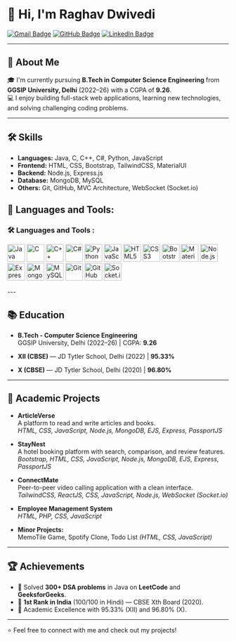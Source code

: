# 👋 Hi, I'm Raghav Dwivedi

[![Gmail Badge](https://img.shields.io/badge/-raghavdwivedi463@gmail.com-c14438?style=flat&logo=Gmail&logoColor=white)](mailto:raghavdwivedi463@gmail.com)
[![GitHub Badge](https://img.shields.io/badge/-raghav--dwivedi-24292e?style=flat&logo=github&logoColor=white)](https://github.com/Raghavdwivedi45)
[![LinkedIn Badge](https://img.shields.io/badge/-Linkedin-Raghav%20Dwivedi-blue?style=flat&logo=Linkedin&logoColor=white)](https://www.linkedin.com/in/RaghavDwivedi463/)

---

## 🚀 About Me

🎓 I'm currently pursuing **B.Tech in Computer Science Engineering** from **GGSIP University, Delhi** (2022–26) with a CGPA of **9.26**.  
💻 I enjoy building full-stack web applications, learning new technologies, and solving challenging coding problems.

---

## 🛠️ Skills

- **Languages:** Java, C, C++, C#, Python, JavaScript
- **Frontend:** HTML, CSS, Bootstrap, TailwindCSS, MaterialUI
- **Backend:** Node.js, Express.js
- **Database:** MongoDB, MySQL
- **Others:** Git, GitHub, MVC Architecture, WebSocket (Socket.io)

## 🚀 Languages and Tools:

### 🛠️ Languages and Tools :

<p align="left">
  <img src="https://cdn.jsdelivr.net/gh/devicons/devicon/icons/java/java-original.svg" height="40" alt="Java"/>
  <img src="https://cdn.jsdelivr.net/gh/devicons/devicon/icons/c/c-original.svg" height="40" alt="C"/>
  <img src="https://cdn.jsdelivr.net/gh/devicons/devicon/icons/cplusplus/cplusplus-original.svg" height="40" alt="C++"/>
  <img src="https://cdn.jsdelivr.net/gh/devicons/devicon/icons/csharp/csharp-original.svg" height="40" alt="C#"/>
  <img src="https://cdn.jsdelivr.net/gh/devicons/devicon/icons/python/python-original.svg" height="40" alt="Python"/>
  <img src="https://cdn.jsdelivr.net/gh/devicons/devicon/icons/javascript/javascript-original.svg" height="40" alt="JavaScript"/>
  <img src="https://cdn.jsdelivr.net/gh/devicons/devicon/icons/html5/html5-original.svg" height="40" alt="HTML5"/>
  <img src="https://cdn.jsdelivr.net/gh/devicons/devicon/icons/css3/css3-original.svg" height="40" alt="CSS3"/>
  <img src="https://cdn.jsdelivr.net/gh/devicons/devicon/icons/bootstrap/bootstrap-original.svg" height="40" alt="Bootstrap"/>
  <img src="https://cdn.jsdelivr.net/gh/devicons/devicon/icons/materialui/materialui-original.svg" height="40" alt="Material UI"/>
  <img src="https://cdn.jsdelivr.net/gh/devicons/devicon/icons/nodejs/nodejs-original.svg" height="40" alt="Node.js"/>
  <img src="https://cdn.jsdelivr.net/gh/devicons/devicon/icons/express/express-original.svg" height="40" alt="Express.js"/>
  <img src="https://cdn.jsdelivr.net/gh/devicons/devicon/icons/mongodb/mongodb-original.svg" height="40" alt="MongoDB"/>
  <img src="https://cdn.jsdelivr.net/gh/devicons/devicon/icons/mysql/mysql-original.svg" height="40" alt="MySQL"/>
  <img src="https://cdn.jsdelivr.net/gh/devicons/devicon/icons/git/git-original.svg" height="40" alt="Git"/>
  <img src="https://cdn.jsdelivr.net/gh/devicons/devicon/icons/github/github-original.svg" height="40" alt="GitHub"/>
  <img src="https://cdn.jsdelivr.net/gh/devicons/devicon/icons/socketio/socketio-original.svg" height="40" alt="Socket.io"/>
</p>
---

## 📚 Education

- **B.Tech - Computer Science Engineering**  
  GGSIP University, Delhi (2022–26) | CGPA: **9.26**

- **XII (CBSE)** — JD Tytler School, Delhi (2022) | **95.33%**

- **X (CBSE)** — JD Tytler School, Delhi (2020) | **96.80%**

---

## 🎯 Academic Projects

- **ArticleVerse**  
  A platform to read and write articles and books.  
  _HTML, CSS, JavaScript, Node.js, MongoDB, EJS, Express, PassportJS_  

- **StayNest**  
  A hotel booking platform with search, comparison, and review features.  
  _Bootstrap, HTML, CSS, JavaScript, Node.js, MongoDB, EJS, Express, PassportJS_  

- **ConnectMate**  
  Peer-to-peer video calling application with a clean interface.  
  _TailwindCSS, ReactJS, CSS, JavaScript, Node.js, WebSocket (Socket.io)_  

- **Employee Management System**  
  _HTML, PHP, CSS, JavaScript_

- **Minor Projects:**  
  MemoTile Game, Spotify Clone, Todo List _(HTML, CSS, JavaScript)_

---

## 🏆 Achievements

- 🏅 Solved **300+ DSA problems** in Java on **LeetCode** and **GeeksforGeeks**.
- 🏅 **1st Rank in India** (100/100 in Hindi) — CBSE Xth Board (2020).
- 🏅 Academic Excellence with 95.33% (XII) and 96.80% (X).

---

⭐️ Feel free to connect with me and check out my projects!

<!---
Raghavdwivedi45/Raghavdwivedi45 is a ✨ special ✨ repository because its `README.md` (this file) appears on your GitHub profile.
You can click the Preview link to take a look at your changes.
--->
